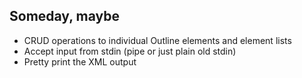 
## Someday, maybe

+ CRUD operations to individual Outline elements and element lists
+ Accept input from stdin (pipe or just plain old stdin)
+ Pretty print the XML output

